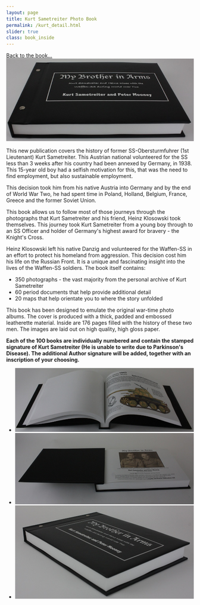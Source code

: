```yaml
---
layout: page
title: Kurt Sametreiter Photo Book
permalink: /kurt_detail.html
slider: true
class: book_inside
---
```

<a href="./kurt.html" class="underline">Back to the book...</a>
<img src="./assets/book_blurb.jpg" id="detail" class="center"/>
<p>This new publication covers the history of former SS-Obersturmfuhrer (1st Lieutenant) Kurt Sametreiter. This Austrian national volunteered for the SS less than 3 weeks after his country had been annexed by Germany, in 1938. This 15-year old boy had a selfish motivation for this, that was the need to find employment, but also sustainable employment.</p>
<p>This decision took him from his native Austria into Germany and by the end of World War Two, he had spent time in Poland, Holland, Belgium, France, Greece and the former Soviet Union.</p>
<p>This book allows us to follow most of those journeys through the photographs that Kurt Sametreiter and his friend, Heinz Klosowski took themselves. This journey took Kurt Sametreiter from a young boy through to an SS Officer and holder of Germany's highest award for bravery - the Knight's Cross.</p>
<p> Heinz Klosowski left his native Danzig and volunteered for the Waffen-SS in an effort to protect his homeland from aggression. This decision cost him his life on the Russian Front. It is a unique and fascinating insight into the lives of the Waffen-SS soldiers. The book itself contains:</p>
<ul class="over">
  <li>350 photographs - the vast majority from the personal archive of Kurt Sametreiter</li>
  <li>60 period documents that help provide additional detail</li>
  <li>20 maps that help orientate you to where the story unfolded</li>
</ul>
<p>This book has been designed to emulate the original war-time photo albums. The cover is produced with a thick, padded and embossed leatherette material. Inside are 176 pages filled with the history of these two men. The images are laid out on high quality, high gloss paper.</p>

<p><b>Each of the 100 books are individually numbered and contain the stamped signature of Kurt Sametreiter (He is unable to write due to Parkinson's Disease). The additional Author signature will be added, together with an inscription of your choosing. </b></p>

<div id="folio" class="svwp">
  <ul>
    <li><img alt="Internal illustration page" src="./assets/slide_1.jpg" /></li>
    <li><img alt="Inside front page" src="./assets/slide_2.jpg" /></li>
    <li><img alt="Front Cover" src="./assets/slide_3.jpg" /></li>
  </ul>
</div>
